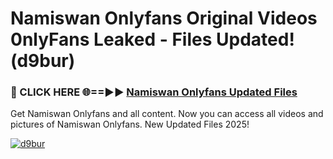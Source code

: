 # Namiswan Onlyfans Original Videos 0nlyFans Leaked - Files Updated! (d9bur)

<h3>🔴 CLICK HERE 🌐==►► <a href="https://tinyurl.com/2wckxsce" rel="nofollow">Namiswan Onlyfans Updated Files</a></h3>

Get Namiswan Onlyfans and all content. Now you can access all videos and pictures of Namiswan Onlyfans. New Updated Files 2025!

[![d9bur](https://i.imgur.com/AFduVYN.gif)](https://tinyurl.com/2wckxsce)
